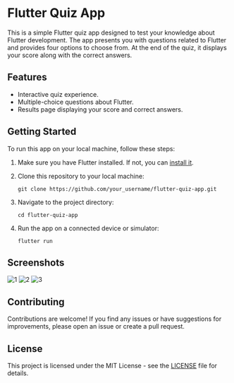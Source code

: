 # Flutter Quiz App

This is a simple Flutter quiz app designed to test your knowledge about Flutter development. The app presents you with questions related to Flutter and provides four options to choose from. At the end of the quiz, it displays your score along with the correct answers.

## Features

- Interactive quiz experience.
- Multiple-choice questions about Flutter.
- Results page displaying your score and correct answers.

## Getting Started

To run this app on your local machine, follow these steps:

1. Make sure you have Flutter installed. If not, you can [install it](https://flutter.dev/docs/get-started/install).
2. Clone this repository to your local machine:

    ```
    git clone https://github.com/your_username/flutter-quiz-app.git
    ```

3. Navigate to the project directory:

    ```
    cd flutter-quiz-app
    ```

4. Run the app on a connected device or simulator:

    ```
    flutter run
    ```

## Screenshots
![1](https://github.com/abdulsatertn/quiz_app/assets/114252885/fd5db7ef-5587-4b6b-8198-71385a7fdbd7)
![2](https://github.com/abdulsatertn/quiz_app/assets/114252885/169fb55a-56df-47ea-a024-36c406174625)
![3](https://github.com/abdulsatertn/quiz_app/assets/114252885/1783a98b-bd93-45c0-ac5f-6f4d34f406ff)



## Contributing

Contributions are welcome! If you find any issues or have suggestions for improvements, please open an issue or create a pull request.

## License

This project is licensed under the MIT License - see the [LICENSE](LICENSE) file for details.
